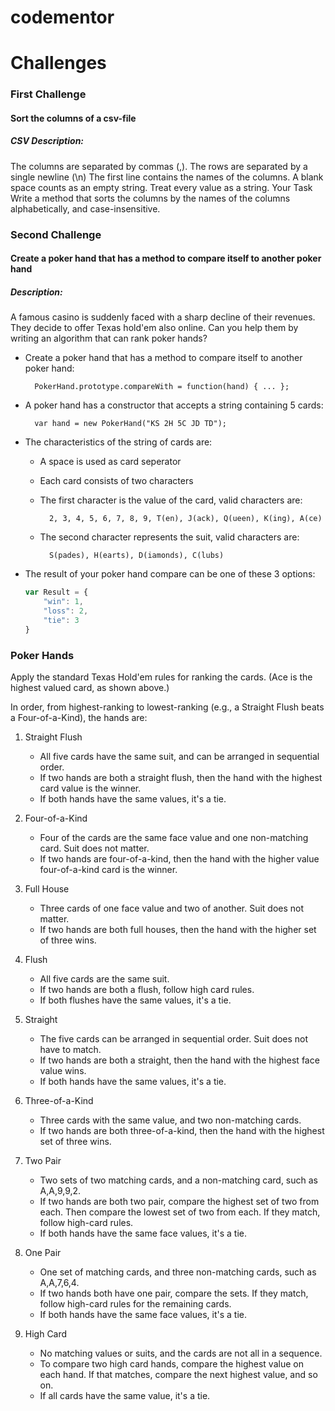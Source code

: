 # codementor

# Challenges
### First Challenge
#### Sort the columns of a csv-file
##### CSV Description:
The columns are separated by commas (,).
The rows are separated by a single newline (\n)
The first line contains the names of the columns.
A blank space counts as an empty string.
Treat every value as a string.
Your Task
Write a method that sorts the columns by the names of the columns alphabetically, and case-insensitive.

### Second Challenge
#### Create a poker hand that has a method to compare itself to another poker hand
##### Description:
A famous casino is suddenly faced with a sharp decline of their revenues. They decide to offer Texas hold'em also online. Can you help them by writing an algorithm that can rank poker hands?

* Create a poker hand that has a method to compare itself to another poker hand:

        PokerHand.prototype.compareWith = function(hand) { ... };

* A poker hand has a constructor that accepts a string containing 5 cards:

        var hand = new PokerHand("KS 2H 5C JD TD");
* The characteristics of the string of cards are:

    - A space is used as card seperator
    - Each card consists of two characters
    - The first character is the value of the card, valid characters are:

            2, 3, 4, 5, 6, 7, 8, 9, T(en), J(ack), Q(ueen), K(ing), A(ce)

    - The second character represents the suit, valid characters are:

            S(pades), H(earts), D(iamonds), C(lubs)

* The result of your poker hand compare can be one of these 3 options:
    ```js
    var Result = {
        "win": 1,
        "loss": 2,
        "tie": 3
    }
    ```

### Poker Hands
Apply the standard Texas Hold'em rules for ranking the cards. (Ace is the highest valued card, as shown above.)

In order, from highest-ranking to lowest-ranking (e.g., a Straight Flush beats a Four-of-a-Kind), the hands are:

1. Straight Flush

    - All five cards have the same suit, and can be arranged in sequential order.
    - If two hands are both a straight flush, then the hand with the highest card value is the winner.
    - If both hands have the same values, it's a tie.
2. Four-of-a-Kind

    - Four of the cards are the same face value and one non-matching card. Suit does not matter.
    - If two hands are four-of-a-kind, then the hand with the higher value four-of-a-kind card is the winner.
3. Full House

    - Three cards of one face value and two of another. Suit does not matter.
    - If two hands are both full houses, then the hand with the higher set of three wins.
4. Flush

    - All five cards are the same suit.
    - If two hands are both a flush, follow high card rules.
    - If both flushes have the same values, it's a tie.
5. Straight

    - The five cards can be arranged in sequential order. Suit does not have to match.
    - If two hands are both a straight, then the hand with the highest face value wins.
    - If both hands have the same values, it's a tie.
6. Three-of-a-Kind

    - Three cards with the same value, and two non-matching cards.
    - If two hands are both three-of-a-kind, then the hand with the highest set of three wins.
7. Two Pair

    - Two sets of two matching cards, and a non-matching card, such as A,A,9,9,2.
    - If two hands are both two pair, compare the highest set of two from each. Then compare the lowest set of two from each. If they match, follow high-card rules.
    - If both hands have the same face values, it's a tie.
8. One Pair

    - One set of matching cards, and three non-matching cards, such as A,A,7,6,4.
    - If two hands both have one pair, compare the sets. If they match, follow high-card rules for the remaining cards.
    - If both hands have the same face values, it's a tie.
9. High Card

    - No matching values or suits, and the cards are not all in a sequence.
    - To compare two high card hands, compare the highest value on each hand. If that matches, compare the next highest value, and so on.
    - If all cards have the same value, it's a tie.